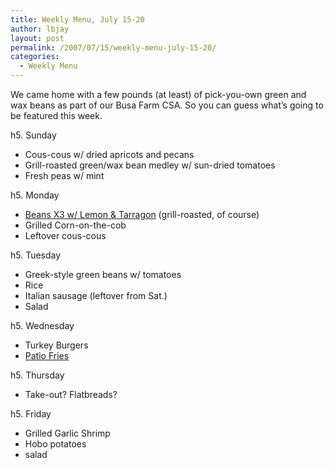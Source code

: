 ```yaml
---
title: Weekly Menu, July 15-20
author: lbjay
layout: post
permalink: /2007/07/15/weekly-menu-july-15-20/
categories:
  - Weekly Menu
---
```

<abbr class="unapi-id" title=""><!-- &nbsp; --></abbr> 

We came home with a few pounds (at least) of pick-you-own green and wax beans as part of our Busa Farm CSA. So you can guess what&#8217;s going to be featured this week.

h5. Sunday

* Cous-cous w/ dried apricots and pecans  
* Grill-roasted green/wax bean medley w/ sun-dried tomatoes  
* Fresh peas w/ mint

h5. Monday

* [Beans X3 w/ Lemon &#038; Tarragon][1] (grill-roasted, of course)  
* Grilled Corn-on-the-cob  
* Leftover cous-cous

h5. Tuesday

* Greek-style green beans w/ tomatoes  
* Rice  
* Italian sausage (leftover from Sat.)  
* Salad

h5. Wednesday

* Turkey Burgers  
* [Patio Fries][2]

h5. Thursday

* Take-out? Flatbreads?

h5. Friday

* Grilled Garlic Shrimp  
* Hobo potatoes  
* salad

 [1]: http://www.boston.com/news/globe/magazine/articles/2007/07/15/no_strings_attached/
 [2]: http://www.f00die.com/2007/07/15/patio-fries/